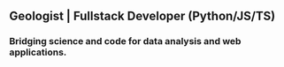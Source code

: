 ## Geologist | Fullstack Developer (Python/JS/TS)  

### Bridging science and code for data analysis and web applications.  





